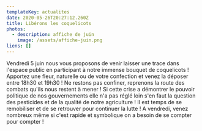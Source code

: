```yaml
---
templateKey: actualites
date: 2020-05-26T20:27:12.260Z
title: Libérons les coquelicots
photos:
  - description: affiche de juin
    image: /assets/affiche-juin.png
liens: []
---
```

Vendredi 5 juin nous vous proposons de venir laisser une trace dans l'espace public en participant à notre immense bouquet de coquelicots !
Apportez une fleur, naturelle ou de votre confection et venez la déposer entre 18h30 et 19h30 !
Ne restons pas confiner, reprenons la route des combats qu'ils nous restent à mener !
Si cette crise a démontrer le pouvoir politique de nos gouvernements elle n'a pas réglé loin s'en faut la question des pesticides et de la qualité de notre agriculture !
Il est temps de se remobiliser et de se retrouver pour continuer la lutte !
A vendredi, venez nombreux même si c'est rapide et symbolique on a besoin de se compter pour compter !
